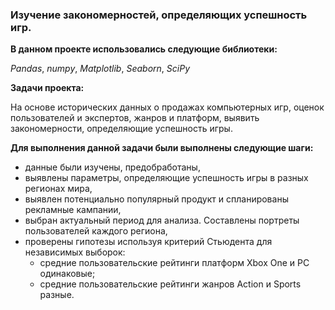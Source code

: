 ### Изучение закономерностей, определяющих успешность игр.

**В данном проекте использовались следующие библиотеки:**

*Pandas*,
*numpy*,
*Matplotlib*,
*Seaborn*,
*SciPy*

**Задачи проекта:**

На основе исторических данных о продажах компьютерных игр, оценок пользователей и экспертов, жанров и платформ, выявить закономерности, определяющие успешность игры.

**Для выполнения данной задачи были выполнены следующие шаги:**

- данные были изучены, предобработаны,
- выявлены параметры, определяющие успешность игры в разных регионах мира,
- выявлен потенциально популярный продукт и спланированы рекламные кампании,
- выбран актуальный период для анализа. Составлены портреты пользователей каждого региона,
- проверены гипотезы используя критерий Стьюдента для независимых выборок: 
	- средние пользовательские рейтинги платформ Xbox One и PC одинаковые;
	- средние пользовательские рейтинги жанров Action и Sports разные.


